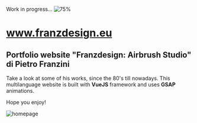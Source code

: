 Work in progress...  ![75%](https://progress-bar.dev/75)
# www.franzdesign.eu
## Portfolio website "Franzdesign: Airbrush Studio" di Pietro Franzini
Take a look at some of his works, since the 80's till nowadays.
This multilanguage website is built with **VueJS** framework and uses **GSAP** animations. 

Hope you enjoy! 

![homepage](https://user-images.githubusercontent.com/79704081/191106822-f6a43a35-4ff2-428f-8d88-5c4e4d12ec3f.jpg)
